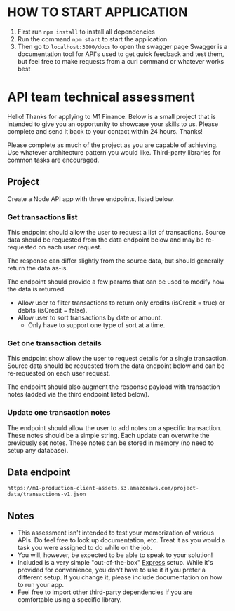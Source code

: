 # HOW TO START APPLICATION

1. First run `npm install` to install all dependencies
2. Run the command `npm start` to start the application
3. Then go to `localhost:3000/docs` to open the swagger page
   Swagger is a documentation tool for API's used to get quick feedback and test them, but feel free to make requests from a curl command or whatever works best

# API team technical assessment

Hello! Thanks for applying to M1 Finance. Below is a small project that is intended to give you an opportunity to showcase your skills to us. Please complete and send it back to your contact within 24 hours. Thanks!

Please complete as much of the project as you are capable of achieving. Use whatever architecture pattern you would like. Third-party libraries for common tasks are encouraged.

## Project

Create a Node API app with three endpoints, listed below.

### Get transactions list

This endpoint should allow the user to request a list of transactions. Source data should be requested from the data endpoint below and may be re-requested on each user request.

The response can differ slightly from the source data, but should generally return the data as-is.

The endpoint should provide a few params that can be used to modify how the data is returned.

- Allow user to filter transactions to return only credits (isCredit = true) or debits (isCredit = false).
- Allow user to sort transactions by date or amount.
  - Only have to support one type of sort at a time.

### Get one transaction details

This endpoint show allow the user to request details for a single transaction. Source data should be requested from the data endpoint below and can be re-requested on each user request.

The endpoint should also augment the response payload with transaction notes (added via the third endpoint listed below).

### Update one transaction notes

The endpoint should allow the user to add notes on a specific transaction. These notes should be a simple string. Each update can overwrite the previously set notes. These notes can be stored in memory (no need to setup any database).

## Data endpoint

```
https://m1-production-client-assets.s3.amazonaws.com/project-data/transactions-v1.json
```

## Notes

- This assessment isn't intended to test your memorization of various APIs. Do feel free to look up documentation, etc. Treat it as you would a task you were assigned to do while on the job.
- You will, however, be expected to be able to speak to your solution!
- Included is a very simple "out-of-the-box" [Express](https://expressjs.com/) setup. While it's provided for convenience, you don't have to use it if you prefer a different setup. If you change it, please include documentation on how to run your app.
- Feel free to import other third-party dependencies if you are comfortable using a specific library.
